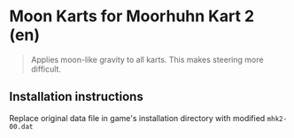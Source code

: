 # Moon Karts for Moorhuhn Kart 2 (en)

> Applies moon-like gravity to all karts. This makes steering more difficult.

## Installation instructions

Replace original data file in game's installation directory with modified `mhk2-00.dat`
